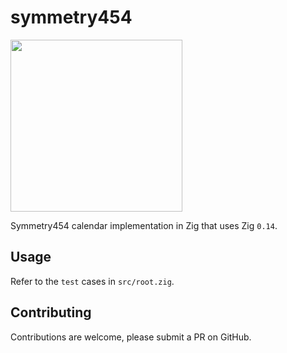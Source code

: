 # symmetry454

[<img src="https://xn--gckvb8fzb.com/images/chatroom.png" width="275">](https://xn--gckvb8fzb.com/contact/)

Symmetry454 calendar implementation in Zig that uses Zig `0.14`.

## Usage

Refer to the `test` cases in `src/root.zig`.

## Contributing

Contributions are welcome, please submit a PR on GitHub.

